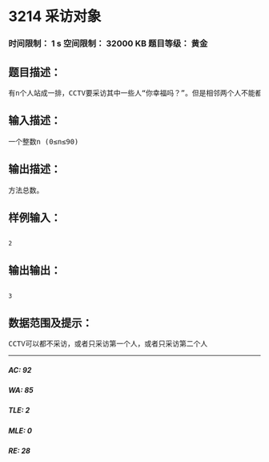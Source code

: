 # 3214 采访对象   
### 时间限制： 1 s     空间限制： 32000 KB     题目等级： 黄金  
## 题目描述：  

<pre>
有n个人站成一排，CCTV要采访其中一些人“你幸福吗？”。但是相邻两个人不能都被采访，否则这两个人就会因为相互影响而说出不真实的回答。CCTV想知道一共有多少种满足条件的采访方法呢？
</pre>
  
  
## 输入描述：  

<pre>
一个整数n (0≤n≤90)
</pre>
  
  
## 输出描述：  

<pre>
方法总数。
</pre>
  
  
## 样例输入：  

<pre><code>
2
</code></pre>
  
  
## 输出输出：  

<pre><code>
3
</code></pre>
  
  
## 数据范围及提示：  

<pre>
CCTV可以都不采访，或者只采访第一个人，或者只采访第二个人
</pre>
  
  
***  

##### AC: 92  
##### WA: 85  
##### TLE: 2  
##### MLE: 0  
##### RE: 28  
